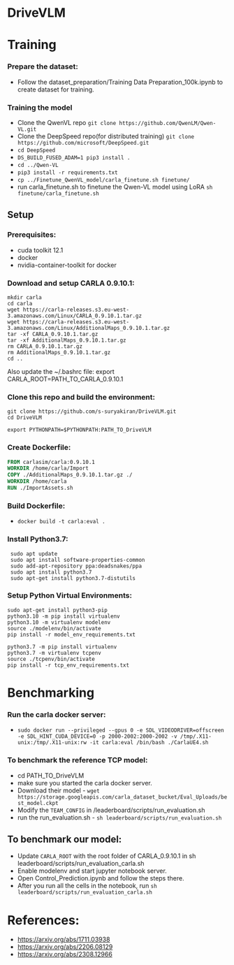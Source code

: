 # DriveVLM

# Training
### Prepare the dataset:
- Follow the dataset_preparation/Training Data Preparation_100k.ipynb to create dataset for training.

### Training the model
- Clone the QwenVL repo ```git clone https://github.com/QwenLM/Qwen-VL.git```
- Clone the DeepSpeed repo(for distributed training) ```git clone https://github.com/microsoft/DeepSpeed.git```
- ```cd DeepSpeed```
- ```DS_BUILD_FUSED_ADAM=1 pip3 install .```
- ```cd ../Qwen-VL```
- ```pip3 install -r requirements.txt```
- ```cp ../Finetune_QwenVL_model/carla_finetune.sh finetune/```
- run carla_finetune.sh to finetune the Qwen-VL model using LoRA ```sh finetune/carla_finetune.sh```

## Setup

### Prerequisites:
- cuda toolkit 12.1
- docker
- nvidia-container-toolkit for docker

### Download and setup CARLA 0.9.10.1:
```
mkdir carla
cd carla
wget https://carla-releases.s3.eu-west-3.amazonaws.com/Linux/CARLA_0.9.10.1.tar.gz
wget https://carla-releases.s3.eu-west-3.amazonaws.com/Linux/AdditionalMaps_0.9.10.1.tar.gz
tar -xf CARLA_0.9.10.1.tar.gz
tar -xf AdditionalMaps_0.9.10.1.tar.gz
rm CARLA_0.9.10.1.tar.gz
rm AdditionalMaps_0.9.10.1.tar.gz
cd ..
```
Also update the ~/.bashrc file:
export CARLA_ROOT=PATH_TO_CARLA_0.9.10.1

### Clone this repo and build the environment:

```
git clone https://github.com/s-suryakiran/DriveVLM.git
cd DriveVLM
```

```
export PYTHONPATH=$PYTHONPATH:PATH_TO_DriveVLM
```

### Create Dockerfile:
```Dockerfile
FROM carlasim/carla:0.9.10.1
WORKDIR /home/carla/Import
COPY ./AdditionalMaps_0.9.10.1.tar.gz ./
WORKDIR /home/carla
RUN ./ImportAssets.sh
```

### Build Dockerfile:
- ```docker build -t carla:eval .```

### Install Python3.7:
```
 sudo apt update
 sudo apt install software-properties-common
 sudo add-apt-repository ppa:deadsnakes/ppa
 sudo apt install python3.7
 sudo apt-get install python3.7-distutils
```

### Setup Python Virtual Environments:
```
sudo apt-get install python3-pip
python3.10 -m pip install virtualenv
python3.10 -m virtualenv modelenv
source ./modelenv/bin/activate
pip install -r model_env_requirements.txt

python3.7 -m pip install virtualenv
python3.7 -m virtualenv tcpenv
source ./tcpenv/bin/activate
pip install -r tcp_env_requirements.txt
```


# Benchmarking
### Run the carla docker server:
- ```sudo docker run --privileged --gpus 0 -e SDL_VIDEODRIVER=offscreen -e SDL_HINT_CUDA_DEVICE=0 -p 2000-2002:2000-2002 -v /tmp/.X11-unix:/tmp/.X11-unix:rw -it carla:eval /bin/bash ./CarlaUE4.sh```

### To benchmark the reference TCP model:
- cd PATH_TO_DriveVLM
- make sure you started the carla docker server.
- Download their model - ```wget https://storage.googleapis.com/carla_dataset_bucket/Eval_Uploads/best_model.ckpt```
- Modify the ```TEAM_CONFIG``` in /leaderboard/scripts/run_evaluation.sh
- run the run_evaluation.sh - ```sh leaderboard/scripts/run_evaluation.sh```


## To benchmark our model:
- Update ```CARLA_ROOT``` with the root folder of CARLA_0.9.10.1 in sh leaderboard/scripts/run_evaluation_carla.sh
- Enable modelenv and start jupyter notebook server.
- Open Control_Prediction.ipynb and follow the steps there.
- After you run all the cells in the notebook, run
```sh leaderboard/scripts/run_evaluation_carla.sh```


# References:
- https://arxiv.org/abs/1711.03938
- https://arxiv.org/abs/2206.08129
- https://arxiv.org/abs/2308.12966
